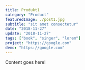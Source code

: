 ```yaml
---
title: Produkt1
category: "Product"
featuredImage: ./post1.jpg
subtitle: "sit amet consectetur"
date: "2018-11-27"
update: "2018-11-27"
tags: ["book", "singer", "lorem"]
project: "https://google.com"
demo: "https://google.com"
---
```

Content goes here!